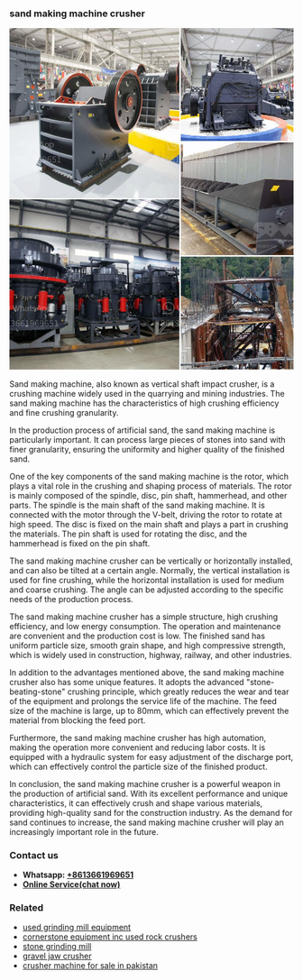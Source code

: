 <h3>sand making machine crusher</h3><img src='1708663600.jpg' alt=''><p>Sand making machine, also known as vertical shaft impact crusher, is a crushing machine widely used in the quarrying and mining industries. The sand making machine has the characteristics of high crushing efficiency and fine crushing granularity.</p><p>In the production process of artificial sand, the sand making machine is particularly important. It can process large pieces of stones into sand with finer granularity, ensuring the uniformity and higher quality of the finished sand.</p><p>One of the key components of the sand making machine is the rotor, which plays a vital role in the crushing and shaping process of materials. The rotor is mainly composed of the spindle, disc, pin shaft, hammerhead, and other parts. The spindle is the main shaft of the sand making machine. It is connected with the motor through the V-belt, driving the rotor to rotate at high speed. The disc is fixed on the main shaft and plays a part in crushing the materials. The pin shaft is used for rotating the disc, and the hammerhead is fixed on the pin shaft.</p><p>The sand making machine crusher can be vertically or horizontally installed, and can also be tilted at a certain angle. Normally, the vertical installation is used for fine crushing, while the horizontal installation is used for medium and coarse crushing. The angle can be adjusted according to the specific needs of the production process.</p><p>The sand making machine crusher has a simple structure, high crushing efficiency, and low energy consumption. The operation and maintenance are convenient and the production cost is low. The finished sand has uniform particle size, smooth grain shape, and high compressive strength, which is widely used in construction, highway, railway, and other industries.</p><p>In addition to the advantages mentioned above, the sand making machine crusher also has some unique features. It adopts the advanced "stone-beating-stone" crushing principle, which greatly reduces the wear and tear of the equipment and prolongs the service life of the machine. The feed size of the machine is large, up to 80mm, which can effectively prevent the material from blocking the feed port.</p><p>Furthermore, the sand making machine crusher has high automation, making the operation more convenient and reducing labor costs. It is equipped with a hydraulic system for easy adjustment of the discharge port, which can effectively control the particle size of the finished product.</p><p>In conclusion, the sand making machine crusher is a powerful weapon in the production of artificial sand. With its excellent performance and unique characteristics, it can effectively crush and shape various materials, providing high-quality sand for the construction industry. As the demand for sand continues to increase, the sand making machine crusher will play an increasingly important role in the future.</p><h3>Contact us</h3><ul><li><strong>Whatsapp:&nbsp;<a href="https://wa.me/8613661969651">+8613661969651</a></strong></li><li><a href="https://swt.shibang-china.com/?git&amp;zhl&amp;sand making machine crusher"><strong>Online Service(chat now)</strong></a></li></ul><h3>Related</h3><ul><li><a href='used grinding mill equipment.md'>used grinding mill equipment</a></li><li><a href='cornerstone equipment inc used rock crushers.md'>cornerstone equipment inc used rock crushers</a></li><li><a href='stone grinding mill.md'>stone grinding mill</a></li><li><a href='gravel jaw crusher.md'>gravel jaw crusher</a></li><li><a href='crusher machine for sale in pakistan.md'>crusher machine for sale in pakistan</a></li></ul>